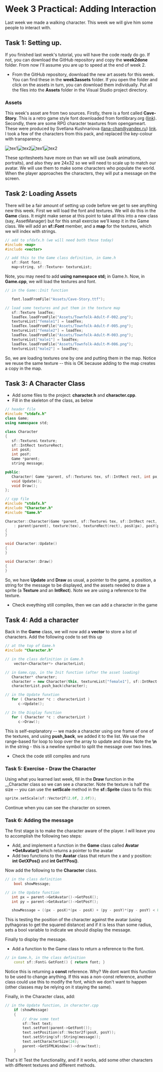 # Week 3 Practical: Adding Interaction

Last week we made a walking character. This week we will give him some people to interact with.

## Task 1: Setting up.

If you finished last week's tutorial, you will have the code ready do go. If not, you can download
the GitHub repository and copy the __week2done__ folder. From now I'll assume you are up to speed at
the end of week 2.

* From the GitHub repository, download the new art assets for this week. You can find these in the
__week3assets__ folder. If you open the folder and click on the assets in turn, you can download them
individually. Put all the files into the __Assets__ folder in the Visual Studio project directory.

### Assets

This week's asset are from two sources. Firstly, there is a font called __Cave-Story__. This is a retro
game style font downloaded from fontlibrary.org ([link](fontlibrary.org/en/font/cave-story)).
Secondly, there are some RPG character teaxtures from opengameart. These were produced by Svetlana Kushnariova (lana-chan@yandex.ru)
[link](https://opengameart.org/content/24x32-characters-with-faces-big-pack). I took a few of the characters
from this pack, and replaced the key-colour with transparency.

![tex1](Townfolk-Adult-F-002.png)![tex2](Townfolk-Adult-M-003.png)![tex1](Townfolk-Adult-F-005.png)![tex2](Townfolk-Adult-M-006.png)

These spritesheets have more on than we will use (walk animations, portraits), and also they are 24x32 so we
will need to scale up to match our avatar. We will use them to make some characters who populate the world.
When the player approaches the characters, they will put a message on the screen.

## Task 2: Loading Assets

There will be a fair amount of setting up code before we get to see anything new this week. First we
will load the font and textures. We will do this in the __Game__ class. It might make sense at this
point to take all this into a new class (say, AssetManager) but for this small exercise we'll keep it in
the Game class. We will add an __sf::Font__ member, and a __map__ for the textures, which we will index
with strings.

```c++
// add to sfdafx.h (we will need both these today)
#include <map>
#include <vector>

// add this to the Game class definition, in Game.h
   sf::Font font;
   map<string, sf::Texture> textureList;
```

Note, you may need to add __using namespace std;__ in Game.h. Now, in __Game.cpp__, we will load the textures and font.

```c++
// in the Game::Init function

   font.loadFromFile("Assets/Cave-Story.ttf");

// load some textures and put them in the texture map
   sf::Texture loadTex;
   loadTex.loadFromFile("Assets/Townfolk-Adult-F-002.png");
   textureList["female1"] = loadTex;
   loadTex.loadFromFile("Assets/Townfolk-Adult-F-005.png");
   textureList["female2"] = loadTex;
   loadTex.loadFromFile("Assets/Townfolk-Adult-M-003.png");
   textureList["male1"] = loadTex;
   loadTex.loadFromFile("Assets/Townfolk-Adult-M-006.png");
   textureList["male2"] = loadTex;
```

So, we are loading textures one by one and putting them in the map. Notice we reuse the
same texture -- this is OK because adding to the map creates a copy in the map.

## Task 3: A Character Class

* Add some files to the project: __character.h__ and __character.cpp__.
* Fill in the skeleton of the class, as below

```c++
// header file
#include "stdafx.h"
class Game;
using namespace std;

class Character
{
   sf::Texture& texture;
   sf::IntRect textureRect;
   int posX;
   int posY;
   Game *parent;
   string message;

public:
   Character( Game *parent, sf::Texture& tex, sf::IntRect rect, int px, int py, string message );
   void Update();
   void Draw();
};
```

```c++
// cpp file
#include "stdafx.h"
#include "Character.h"
#include "Game.h"

Character::Character(Game *parent, sf::Texture& tex, sf::IntRect rect, int px, int py, string message)
	: parent(parent), texture(tex), textureRect(rect), posX(px), posY(py), message(message)
{
}

void Character::Update()
{
}

void Character::Draw()
{
}
```

So, we have __Update__ and __Draw__ as usual, a pointer to the game, a position, a string for the message to be
displayed, and the assets needed to draw a sprite (a __Texture__ and an __IntRect__). Note we are using a reference
to the texture.

* Check eveything still compiles, then we can add a character in the game

## Task 4: Add a character

Back in the __Game__ class, we will now add a __vector__ to store a list of characters. Add the following code to set this up

```c++
// at the top of Game.h
#include "Character.h"

// in the class definition in Game.h
    vector<Character*> characterList;
```

```c++
// in Game.cpp, in the Init function (after the asset loading)
   Character* character;
   character = new Character(this, textureList["female1"], sf::IntRect(24, 64, 24, 32), 250, 200, string("Hello, my name is Alice\nHow do you do?"));
   characterList.push_back(character);

// in the Update funxtion
   for ( Character *c : characterList )
      c->Update();

// In the Display function
   for ( Character *c : characterList )
      c->Draw();

```

This is self-explanatory -- we made a character using one frame of one of the textures, and using __push\_back__, we added it to the list. We use the range-based for loop to loop over the array to update and draw. Note the __\\n__ in the string - this is a newline symbol to split the message over two lines.

* Check the code still compiles and runs

### Task 5: Exercise - Draw the Character

Using what you learned last week, fill in the __Draw__ function in the __Character class so we can see a character. Note the texture is half the size -- you can use the __setScale__ method in the __sf::Sprite__ class to fix this:

```c++
sprite.setScale(sf::Vector2f(2.0f, 2.0f));
```

Continue when you can see the character on screen.

### Task 6: Adding the message

The first stage is to make the character aware of the player. I will leave you to accomplish the following two steps:

* Add, and implement a function in the __Game__ class called __Avatar *GetAvatar()__ which returns a pointer to the avatar
* Add two functions to the __Avatar__ class that return the x and y position: __int GetXPos()__ and __int GetYPos()__.

Now add the following to the __Character__ class.

```c++
// in the class definition
    bool showMessage;

// in the Update function
   int px = parent->GetAvatar()->GetPosX();
   int py = parent->GetAvatar()->GetPosY();

   showMessage = ((px - posX)*(px - posX) + (py - posY)*(py - posY) < 80 * 80);
```

This is testing the position of the character against the avatar (using pythagoras to get the squared distance) and if it is less than
some radius, sets a bool variable to indicate we should display the message.

Finally to display the message.

* Add a function to the Game class to return a reference to the font.

```c++
// in Game.h, in the class definition
	const sf::Font& GetFont() { return font; }
```

Notice this is returning a __const__ reference. Why? We dont want this function to be used to change anything. If this was
a non-const reference, another class could use this to modify the font, which we don't want to happen (other classes may be
relying on it staying the same).

Finally, in the Character class, add:

```c++
// in the Update function, in character.cpp
	if (showMessage)
	{
		// draw some text
		sf::Text text;
		text.setFont(parent->GetFont());
		text.setPosition(sf::Vector2f(posX, posY));
		text.setString(sf::String(message));
		text.setCharacterSize(24);
		parent->GetSFMLWindow()->draw(text);
	}
```

That's it! Test the functionality, and if it works, add some other characters with different textures and different methods.

